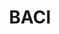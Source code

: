 ---
layout: default
description: BACI provides disaggregated data on bilateral trade flows for more than
  5000 products and 200 countries.
location: http://www.cepii.fr/CEPII/en/bdd_modele/presentation.asp?id=37
record_creation_timestamp: 08/24/2021, 15:32:40
shortname: baci
title: BACI
uuid: 9651d1f2-3c24-46ef-9ade-e2e31f4ffe12
---